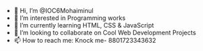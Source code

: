 - 👋 Hi, I’m @IOC6Mohaiminul
- 👀 I’m interested in Programming works
- 🌱 I’m currently learning HTML, CSS & JavaScript
- 💞️ I’m looking to collaborate on Cool Web Development Projects
- 📫 How to reach me: Knock me- 8801723343632

<!---
IOC6Mohaiminul/IOC6Mohaiminul is a ✨ special ✨ repository because its `README.md` (this file) appears on your GitHub profile.
You can click the Preview link to take a look at your changes.
--->
